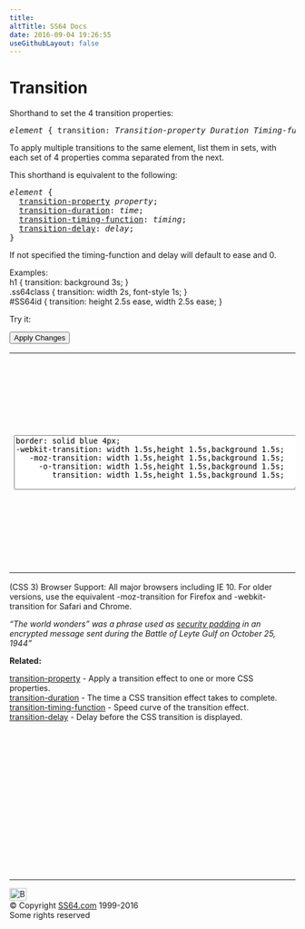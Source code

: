 ```yaml
---
title:
altTitle: SS64 Docs
date: 2016-09-04 19:26:55
useGithubLayout: false
---
```

<!-- #BeginLibraryItem "/Library/head_css.lbi" --><!-- #EndLibraryItem --><h1>Transition</h1>
<p>Shorthand to set the  4 transition properties:</p>
<pre><i>element</i> { transition: <i>Transition-property Duration Timing-function Delay  </i>; }
</pre>
<p>To apply multiple transitions<span class="code"></span> to the same element, list them in sets, with each set of 4 properties comma separated from the next.</p>
<p>This shorthand is equivalent to the following:<br>
</p>
<pre><i>element</i> {
  <a href="transition-property.html">transition-property</a><i> property</i>;
  <a href="transition-duration.html">transition-duration</a>:<i> time</i>;
  <a href="transition-timing-function.html">transition-timing-function</a>: <i>timing</i>;
  <a href="transition-delay.html">transition-delay</a>: <i>delay</i>;
}</pre>
<p>If not specified the  timing-function and delay will default to <span class="code">ease</span> and 0.</p>
<p>Examples:<br>
  <span class="code">h1 { transition: background 3s;  }<br>
    .ss64class { transition: width 2s, font-style 1s; }</span><br>
    <span class="code">#SS64id { transition: height 2.5s ease, width 2.5s ease;  }</span>    <br>
</p>
<p>Try it:</p><input type="button" onclick="ApplyStyle()" value="Apply Changes">
<table>
  <tbody><tr>
    <td><textarea name="tryit" id="trycode" cols="60" rows="6" onfocus="this.style.background='#fff';" onblur="this.style.background='#eee';" tabindex="1">border: solid blue 4px;
-webkit-transition: width 1.5s,height 1.5s,background 1.5s;
   -moz-transition: width 1.5s,height 1.5s,background 1.5s;
     -o-transition: width 1.5s,height 1.5s,background 1.5s;
        transition: width 1.5s,height 1.5s,background 1.5s;
</textarea></td>
    <td><div id="tryresult">This sample has a MouseOver / :hover style that changes the <span class="code">height</span> and <span class="code">width</span> and adds a red <span class="code">background</span>. <br>
{width: 500px; height: 300px; background: red;}<br>
Reload the page to restart.</div></td>
  </tr>
</tbody></table>
<p>(CSS 3) Browser Support:  All major browsers including IE 10. For older versions, use the equivalent <span class="code">-moz-transition</span> for Firefox and <span class="code">-webkit-transition</span> for Safari and Chrome.</p>
<p class="quote"><i>“The world wonders” was a phrase used as <a href="http://en.wikipedia.org/wiki/The_world_wonders">security padding</a> in an encrypted message sent during the Battle of Leyte Gulf  on October 25, 1944”</i></p><p><b>Related:</b></p>
<p><a href="transition-property.html">transition-property</a> - Apply a transition effect to one or more CSS properties.<br>
<a href="transition-duration.html">transition-duration</a> - The time a CSS transition effect takes to complete.<br>
<a href="transition-timing-function.html">transition-timing-function</a> - Speed curve of the transition effect.<br>
<a href="transition-delay.html">transition-delay</a> - Delay before  the CSS transition  is displayed.</p><!-- #BeginLibraryItem "/Library/foot_css.lbi" --><p>
<!-- CSS -->
<ins class="adsbygoogle" style="display:inline-block;width:300px;height:250px" data-ad-client="ca-pub-6140977852749469" data-ad-slot="2739097502"></ins>
<script>
(adsbygoogle = window.adsbygoogle || []).push({});
</script></p>
<hr>
<div id="bl" class="footer"><a href="transition.html#"><img src="../images/top.png" width="30" height="22" alt="Back to the Top"></a></div>
<div id="br" class="footer, tagline">© Copyright <a href="../index.html">SS64.com</a> 1999-2016<br>
Some rights reserved</div><!-- #EndLibraryItem -->
